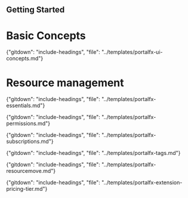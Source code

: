 
##  Getting Started

<!-- TODO:  Remove links to documents that are located in the master index or are otherwise known.  
In the meantime, some gitdown includes are commented out for npm run docs.
-->

<!--
# Common scenarios

  gitdown": "include-headings", "file": "../templates/top-extensions-browse.md"}
-->
  
# Basic Concepts  

  {"gitdown": "include-headings", "file": "../templates/portalfx-ui-concepts.md"}

<!--
  gitdown": "include-headings", "file": "../templates/top-extensions-no-pdl.md"}
  

# Authentication

<!--
  gitdown": "include-headings", "file": "../templates/top-extensions-authentication.md"}


  gitdown": "include-headings", "file": "../templates/portalfx-extensions-parameter-collectors.md"}


gitdown": "include-headings", "file": "../templates/portalfx-provisioning-arm.md"}
-->

# Resource management

<!--
gitdown": "include-headings", "file": "../templates/portalfx-assets.md"}
-->

{"gitdown": "include-headings", "file": "../templates/portalfx-essentials.md"}
  
  <!--
gitdown": "include-headings", "file": "../templates/top-blades-resourcemenublade.md"}
-->

 {"gitdown": "include-headings", "file": "../templates/portalfx-permissions.md"}

<!--
 {"gitdown": "include-headings", "file": "../templates/top-extensions-notifications.md"}
-->

 {"gitdown": "include-headings", "file": "../templates/portalfx-subscriptions.md"}

 {"gitdown": "include-headings", "file": "../templates/portalfx-tags.md"}

 {"gitdown": "include-headings", "file": "../templates/portalfx-resourcemove.md"}

 {"gitdown": "include-headings", "file": "../templates/portalfx-extension-pricing-tier.md"}

   <!--
# Other



 gitdown": "include-headings", "file": "../templates/portalfx-load-configuration.md"}
-->